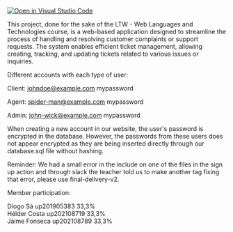 [![Open in Visual Studio Code](https://classroom.github.com/assets/open-in-vscode-c66648af7eb3fe8bc4f294546bfd86ef473780cde1dea487d3c4ff354943c9ae.svg)](https://classroom.github.com/online_ide?assignment_repo_id=10534445&assignment_repo_type=AssignmentRepo)

This project, done for the sake of the LTW - Web Languages and Technologies course, is a web-based application designed to streamline the process of handling and resolving customer complaints or support requests. The system enables efficient ticket management, allowing creating, tracking, and updating tickets related to various issues or inquiries.

Different accounts with each type of user:

Client: johndoe@example.com mypassword

Agent: spider-man@example.com mypassword

Admin: john-wick@example.com mypassword

When creating a new account in our website, the user's password is encrypted in the database. However, the passwords from these users does not appear encrypted as they are being inserted directly through our database.sql file without hashing.

Reminder: We had a small error in the include on one of the files in the sign up action and through slack the teacher told us to make another tag fixing that error, please use final-delivery-v2.

Member participation:

Diogo Sá up201905383 33,3% <br />
Hélder Costa up202108719 33,3% <br />
Jaime Fonseca up202108789 33,3% <br />

